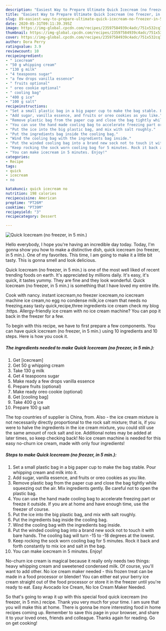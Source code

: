 ```yaml
---
description: "Easiest Way to Prepare Ultimate Quick Icecream (no freezer, in 5 min.)"
title: "Easiest Way to Prepare Ultimate Quick Icecream (no freezer, in 5 min.)"
slug: 89-easiest-way-to-prepare-ultimate-quick-icecream-no-freezer-in-5-min
date: 2020-05-31T09:11:39.395Z
image: https://img-global.cpcdn.com/recipes/23597584939c4adc/751x532cq70/quick-icecream-no-freezer-in-5-min-recipe-main-photo.jpg
thumbnail: https://img-global.cpcdn.com/recipes/23597584939c4adc/751x532cq70/quick-icecream-no-freezer-in-5-min-recipe-main-photo.jpg
cover: https://img-global.cpcdn.com/recipes/23597584939c4adc/751x532cq70/quick-icecream-no-freezer-in-5-min-recipe-main-photo.jpg
author: Dora Perry
ratingvalue: 3.9
reviewcount: 10
recipeingredient:
- " icecream"
- "50 g whipping cream"
- "130 g milk"
- "4 teaspoons sugar"
- "a few drops vanilla essence"
- " fruits optional"
- " oreo cookie optional"
- " cooling bag"
- "400 g ice"
- "100 g salt"
recipeinstructions:
- "Set a small plastic bag in a big paper cup to make the bag stable. Pour whipping cream and milk into it."
- "Add sugar, vanilla essence, and fruits or oreo cookies as you like."
- "Remove plastic bag from the paper cup and close the bag tightly while squeezing out the air. Mix ingredients gently. Be careful not to open the plastic bag."
- "You can use the hand made cooling bag to accelerate freezing part or freeze it outside. If you are at home and have enough time, use the freezer of course."
- "Put the ice into the big plastic bag, and mix with salt roughly."
- "Put the ingredients bag inside the cooling bag."
- "Wind the cooling bag with the ingredients bag inside."
- "Put the winded cooling bag into a brand new sock not to touch it with bare hands. The cooling bag will turn -15 to -18 degrees at the lowest."
- "Keep rocking the sock worn cooling bag for 5 minutes. Rock it back and forth constantly to mix ice and salt in the bag."
- "You can make icecream in 5 minutes. Enjoy!"
categories:
- Recipe
tags:
- quick
- icecream
- no

katakunci: quick icecream no 
nutrition: 198 calories
recipecuisine: American
preptime: "PT26M"
cooktime: "PT39M"
recipeyield: "3"
recipecategory: Dessert

---
```



![Quick Icecream (no freezer, in 5 min.)](https://img-global.cpcdn.com/recipes/23597584939c4adc/751x532cq70/quick-icecream-no-freezer-in-5-min-recipe-main-photo.jpg)

Hello everybody, I hope you're having an incredible day today. Today, I'm gonna show you how to make a distinctive dish, quick icecream (no freezer, in 5 min.). One of my favorites. This time, I am going to make it a little bit tasty. This is gonna smell and look delicious.

Quick Icecream (no freezer, in 5 min.) is one of the most well liked of recent trending foods on earth. It's appreciated by millions daily. It's easy, it's quick, it tastes yummy. They are fine and they look wonderful. Quick Icecream (no freezer, in 5 min.) is something that I have loved my entire life.

Cook with nancy. instant icecream,no freezer icecream,no icecream machine ice cream,no egg no condense milk,ice cream that needs no freezing,easy tasty quick,recipe,three ingredients ice cream check my blog :https. Allergy-friendly ice cream with no ice cream machine? You can pop it back in the freezer for a few.


To begin with this recipe, we have to first prepare a few components. You can have quick icecream (no freezer, in 5 min.) using 10 ingredients and 10 steps. Here is how you cook it.

##### The ingredients needed to make Quick Icecream (no freezer, in 5 min.):

1. Get  [icecream]
1. Get 50 g whipping cream
1. Take 130 g milk
1. Get 4 teaspoons sugar
1. Make ready a few drops vanilla essence
1. Prepare  fruits (optional)
1. Make ready  oreo cookie (optional)
1. Get  [cooling bag]
1. Take 400 g ice
1. Prepare 100 g salt


The top countries of supplier is China, from. Also - the ice cream mixture is not necessarily directly proportional to the rock salt mixture; that is, if you were to halve the ingredients in the ice cream mixture, you could still use the same amount of rock salt and ice. Additional notes may be added at later times, so keep checking back! No ice cream machine is needed for this easy no-churn ice cream, made with only four ingredients! 

##### Steps to make Quick Icecream (no freezer, in 5 min.):

1. Set a small plastic bag in a big paper cup to make the bag stable. Pour whipping cream and milk into it.
1. Add sugar, vanilla essence, and fruits or oreo cookies as you like.
1. Remove plastic bag from the paper cup and close the bag tightly while squeezing out the air. Mix ingredients gently. Be careful not to open the plastic bag.
1. You can use the hand made cooling bag to accelerate freezing part or freeze it outside. If you are at home and have enough time, use the freezer of course.
1. Put the ice into the big plastic bag, and mix with salt roughly.
1. Put the ingredients bag inside the cooling bag.
1. Wind the cooling bag with the ingredients bag inside.
1. Put the winded cooling bag into a brand new sock not to touch it with bare hands. The cooling bag will turn -15 to -18 degrees at the lowest.
1. Keep rocking the sock worn cooling bag for 5 minutes. Rock it back and forth constantly to mix ice and salt in the bag.
1. You can make icecream in 5 minutes. Enjoy!


No-churn ice cream is magical because it really only needs two things: heavy whipping cream and sweetened condensed milk. Of course, you&#39;ll want to add other. No ice cream maker needed - this frozen treat can be made in a food processor or blender! You can either eat your berry ice cream straight out of the food processor or store it in the freezer until you&#39;re ready to eat. Easy Avocado Ice Cream, No Ice Cream Maker Needed. 

So that's going to wrap it up with this special food quick icecream (no freezer, in 5 min.) recipe. Thank you very much for your time. I am sure that you will make this at home. There is gonna be more interesting food in home recipes coming up. Remember to save this page in your browser, and share it to your loved ones, friends and colleague. Thanks again for reading. Go on get cooking!
